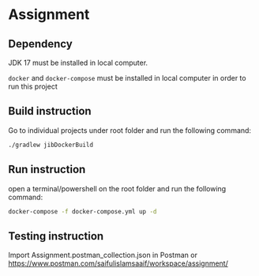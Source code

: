 # Assignment

## Dependency

JDK 17 must be installed in local computer.

`docker` and `docker-compose` must be installed in local computer in order to run this project

## Build instruction

Go to individual projects under root folder and run the following command:

```bash
./gradlew jibDockerBuild
```
## Run instruction

open a terminal/powershell on the root folder and run the following command:

```bash
docker-compose -f docker-compose.yml up -d
```

## Testing instruction
Import Assignment.postman_collection.json in Postman or https://www.postman.com/saifulislamsaaif/workspace/assignment/
